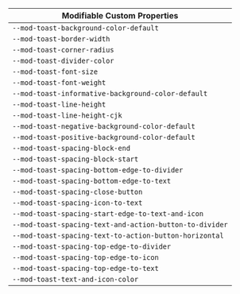 | Modifiable Custom Properties                            |
| ------------------------------------------------------- |
| `--mod-toast-background-color-default`                  |
| `--mod-toast-border-width`                              |
| `--mod-toast-corner-radius`                             |
| `--mod-toast-divider-color`                             |
| `--mod-toast-font-size`                                 |
| `--mod-toast-font-weight`                               |
| `--mod-toast-informative-background-color-default`      |
| `--mod-toast-line-height`                               |
| `--mod-toast-line-height-cjk`                           |
| `--mod-toast-negative-background-color-default`         |
| `--mod-toast-positive-background-color-default`         |
| `--mod-toast-spacing-block-end`                         |
| `--mod-toast-spacing-block-start`                       |
| `--mod-toast-spacing-bottom-edge-to-divider`            |
| `--mod-toast-spacing-bottom-edge-to-text`               |
| `--mod-toast-spacing-close-button`                      |
| `--mod-toast-spacing-icon-to-text`                      |
| `--mod-toast-spacing-start-edge-to-text-and-icon`       |
| `--mod-toast-spacing-text-and-action-button-to-divider` |
| `--mod-toast-spacing-text-to-action-button-horizontal`  |
| `--mod-toast-spacing-top-edge-to-divider`               |
| `--mod-toast-spacing-top-edge-to-icon`                  |
| `--mod-toast-spacing-top-edge-to-text`                  |
| `--mod-toast-text-and-icon-color`                       |
